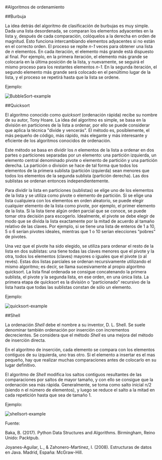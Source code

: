 #Algoritmos de ordenamiento

##Burbuja

La idea detrás del algoritmo de clasificación de burbujas es muy simple. Dada una lista desordenada, 
se comparan los elementos adyacentes en la lista y, después de cada comparación, colóquelos a la derecha 
en orden de magnitud. Esto funciona intercambiando elementos adyacentes si no están en el correcto orden. 
El proceso se repite *n-1* veces para obtener una lista de *n* elementos. En cada iteración, el elemento más 
grande está dispuesto al final. Por ejemplo, en la primera iteración, el elemento más grande se colocaría en 
la última posición de la lista, y nuevamente, se seguirá el mismo proceso para los restantes elementos *n-1*. 
En la segunda iteración, el segundo elemento más grande será colocado en el penúltimo lugar de la lista, y el 
proceso se repetirá hasta que la lista se ordene.

Ejemplo:

![BubbleSort-example](https://upload.wikimedia.org/wikipedia/commons/0/06/Bubble-sort.gif)

##Quicksort

El algoritmo conocido como *quicksort* (ordenación rápida) recibe su nombre de su autor, Tony
Hoare. La idea del algoritmo es simple, se basa en la división en particiones de la lista a ordenar,
por ello se puede considerar que aplica la técnica "divide y vencerás". El método es, posiblemente,
el más pequeño de código, más rápido, más elegante y más interesante y eficiente de
los algoritmos conocidos de ordenación.

Este método se basa en dividir los *n* elementos de la lista a ordenar en dos partes o particiones
separadas por un elemento: una partición izquierda, un elemento central denominado pivote
o elemento de partición y una partición derecha. La partición o división se hace de tal forma
que todos los elementos de la primera sublista (partición izquierda) sean menores que todos
los elementos de la segunda sublista (partición derecha). Las dos sublistas se ordenan entonces
independientemente.

Para dividir la lista en particiones (sublistas) se elige uno de los elementos de la lista y se
utiliza como pivote o elemento de partición. Si se elige una lista cualquiera con los elementos
en orden aleatorio, se puede elegir cualquier elemento de la lista como pivote, por ejemplo, el
primer elemento de la lista. Si la lista tiene algún orden parcial que se conoce, se puede tomar
otra decisión para escogerlo. Idealmente, el pivote se debe elegir de modo que se divida la lista
exactamente por la mitad de acuerdo al tamaño relativo de las claves. Por ejemplo, si se tiene
una lista de enteros de 1 a 10, 5 o 6 serían pivotes ideales, mientras que 1 o 10 serían elecciones
“pobres” de pivotes.

Una vez que el pivote ha sido elegido, se utiliza para ordenar el resto de la lista en dos sublistas:
una tiene todas las claves menores que el pivote y la otra, todos los elementos (claves) mayores o iguales que el pivote (o al revés). Estas dos listas parciales se ordenan recursivamente
utilizando el mismo algoritmo; es decir, se llama sucesivamente al propio algoritmo quicksort.
La lista final ordenada se consigue concatenando la primera sublista, el pivote y la segunda lista,
en ese orden, en una única lista. La primera etapa de quicksort es la división o “particionado”
recursivo de la lista hasta que todas las sublistas constan de sólo un elemento.

Ejemplo:

![quicksort-example](https://upload.wikimedia.org/wikipedia/commons/9/9c/Quicksort-example.gif)


##Shell

La ordenación *Shell* debe el nombre a su inventor, D. L. Shell. Se suele denominar también
ordenación por inserción con incrementos decrecientes. Se considera que el método *Shell* es una
mejora del método de inserción directa.

En el algoritmo de inserción, cada elemento se compara con los elementos contiguos de su
izquierda, uno tras otro. Si el elemento a insertar es el mas pequeño, hay que realizar muchas
comparaciones antes de colocarlo en su lugar definitivo.

El algoritmo de *Shell* modifica los saltos contiguos resultantes de las comparaciones por
saltos de mayor tamaño, y con ello se consigue que la ordenación sea más rápida. Generalmente,
se toma como salto inicial n/2 (siendo n el número de elementos), y luego se reduce el salto a la
mitad en cada repetición hasta que sea de tamaño 1.

Ejemplo:

![shellsort-example](https://i.makeagif.com/media/8-25-2016/mKGEkd.gif)

Fuente:

Baka, B. (2017). Python Data Structures and Algorithms. Birmingham, Reino Unido: Packtpub.

Joyanes-Aguilar, L., & Zahonero-Martinez, I. (2008). Estructuras de datos en Java. Madrid, España: McGraw-Hill.

